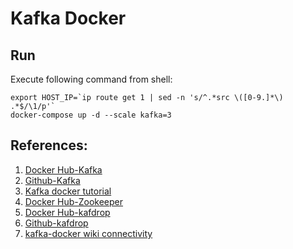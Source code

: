 # Kafka Docker

## Run

Execute following command from shell:

    export HOST_IP=`ip route get 1 | sed -n 's/^.*src \([0-9.]*\) .*$/\1/p'`
    docker-compose up -d --scale kafka=3

## References:

1. [Docker Hub-Kafka](https://hub.docker.com/r/wurstmeister/kafka)
2. [Github-Kafka](https://github.com/wurstmeister/kafka-docker)
3. [Kafka docker tutorial](http://wurstmeister.github.io/kafka-docker/)
4. [Docker Hub-Zookeeper](https://hub.docker.com/_/zookeeper)
5. [Docker Hub-kafdrop](https://hub.docker.com/r/obsidiandynamics/kafdrop)
6. [Github-kafdrop](https://hub.docker.com/r/obsidiandynamics/kafdrop)
7. [kafka-docker wiki connectivity](https://github.com/wurstmeister/kafka-docker/wiki/Connectivity)
